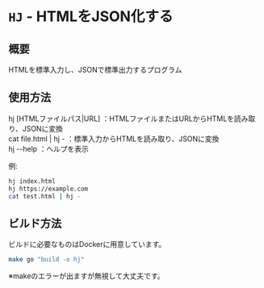# `HJ` - HTMLをJSON化する

## 概要
HTMLを標準入力し、JSONで標準出力するプログラム

## 使用方法
hj [HTMLファイルパス|URL] ：HTMLファイルまたはURLからHTMLを読み取り、JSONに変換<br>
cat file.html | hj -     ：標準入力からHTMLを読み取り、JSONに変換<br>
hj --help                ：ヘルプを表示<br>

例:
```sh
hj index.html
hj https://example.com
cat test.html | hj -
```

## ビルド方法
ビルドに必要なものはDockerに用意しています。

```sh
make go "build -o hj"
```
※makeのエラーが出ますが無視して大丈夫です。
